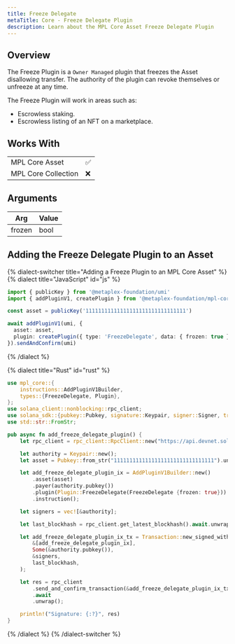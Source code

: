 ```yaml
---
title: Freeze Delegate
metaTitle: Core - Freeze Delegate Plugin
description: Learn about the MPL Core Asset Freeze Delegate Plugin
---
```


## Overview

The Freeze Plugin is a `Owner Managed` plugin that freezes the Asset disallowing transfer. The authority of the plugin can revoke themselves or unfreeze at any time.

The Freeze Plugin will work in areas such as:

- Escrowless staking.
- Escrowless listing of an NFT on a marketplace.

## Works With

|                     |     |
| ------------------- | --- |
| MPL Core Asset      | ✅  |
| MPL Core Collection | ❌  |

## Arguments

| Arg    | Value |
| ------ | ----- |
| frozen | bool  |

## Adding the Freeze Delegate Plugin to an Asset

{% dialect-switcher title="Adding a Freeze Plugin to an MPL Core Asset" %}
{% dialect title="JavaScript" id="js" %}

```ts
import { publicKey } from '@metaplex-foundation/umi'
import { addPluginV1, createPlugin } from '@metaplex-foundation/mpl-core'

const asset = publicKey('11111111111111111111111111111111')

await addPluginV1(umi, {
  asset: asset,
  plugin: createPlugin({ type: 'FreezeDelegate', data: { frozen: true } }),
}).sendAndConfirm(umi)
```

{% /dialect %}

{% dialect title="Rust" id="rust" %}

```rust
use mpl_core::{
    instructions::AddPluginV1Builder,
    types::{FreezeDelegate, Plugin},
};
use solana_client::nonblocking::rpc_client;
use solana_sdk::{pubkey::Pubkey, signature::Keypair, signer::Signer, transaction::Transaction};
use std::str::FromStr;

pub async fn add_freeze_delegate_plugin() {
    let rpc_client = rpc_client::RpcClient::new("https://api.devnet.solana.com".to_string());

    let authority = Keypair::new();
    let asset = Pubkey::from_str("11111111111111111111111111111111").unwrap();

    let add_freeze_delegate_plugin_ix = AddPluginV1Builder::new()
        .asset(asset)
        .payer(authority.pubkey())
        .plugin(Plugin::FreezeDelegate(FreezeDelegate {frozen: true}))
        .instruction();

    let signers = vec![&authority];

    let last_blockhash = rpc_client.get_latest_blockhash().await.unwrap();

    let add_freeze_delegate_plugin_ix_tx = Transaction::new_signed_with_payer(
        &[add_freeze_delegate_plugin_ix],
        Some(&authority.pubkey()),
        &signers,
        last_blockhash,
    );

    let res = rpc_client
        .send_and_confirm_transaction(&add_freeze_delegate_plugin_ix_tx)
        .await
        .unwrap();

    println!("Signature: {:?}", res)
}
```

{% /dialect %}
{% /dialect-switcher %}
